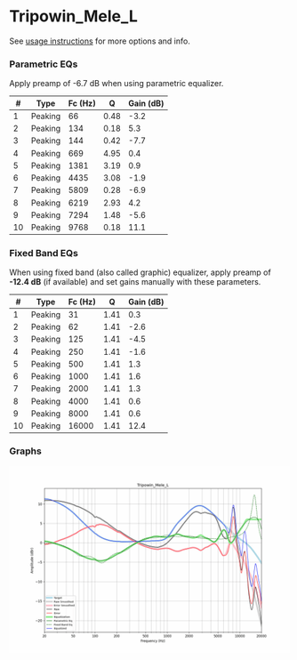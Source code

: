 # Tripowin_Mele_L
See [usage instructions](https://github.com/jaakkopasanen/AutoEq#usage) for more options and info.

### Parametric EQs
Apply preamp of -6.7 dB when using parametric equalizer.

|   # | Type    |   Fc (Hz) |    Q |   Gain (dB) |
|-----|---------|-----------|------|-------------|
|   1 | Peaking |        66 | 0.48 |        -3.2 |
|   2 | Peaking |       134 | 0.18 |         5.3 |
|   3 | Peaking |       144 | 0.42 |        -7.7 |
|   4 | Peaking |       669 | 4.95 |         0.4 |
|   5 | Peaking |      1381 | 3.19 |         0.9 |
|   6 | Peaking |      4435 | 3.08 |        -1.9 |
|   7 | Peaking |      5809 | 0.28 |        -6.9 |
|   8 | Peaking |      6219 | 2.93 |         4.2 |
|   9 | Peaking |      7294 | 1.48 |        -5.6 |
|  10 | Peaking |      9768 | 0.18 |        11.1 |

### Fixed Band EQs
When using fixed band (also called graphic) equalizer, apply preamp of **-12.4 dB** (if available) and set gains manually with these parameters.

|   # | Type    |   Fc (Hz) |    Q |   Gain (dB) |
|-----|---------|-----------|------|-------------|
|   1 | Peaking |        31 | 1.41 |         0.3 |
|   2 | Peaking |        62 | 1.41 |        -2.6 |
|   3 | Peaking |       125 | 1.41 |        -4.5 |
|   4 | Peaking |       250 | 1.41 |        -1.6 |
|   5 | Peaking |       500 | 1.41 |         1.3 |
|   6 | Peaking |      1000 | 1.41 |         1.6 |
|   7 | Peaking |      2000 | 1.41 |         1.3 |
|   8 | Peaking |      4000 | 1.41 |         0.6 |
|   9 | Peaking |      8000 | 1.41 |         0.6 |
|  10 | Peaking |     16000 | 1.41 |        12.4 |

### Graphs
![](./Tripowin_Mele_L.png)
